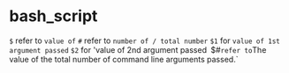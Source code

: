 # bash_script

`$` refer to `value of` 
`#` refer to `number of / total number`
`$1` for `value of 1st argument passed`
`$2` for 'value of 2nd argument passed`
`$#` refer to `The value of the total number of command line arguments passed.`
